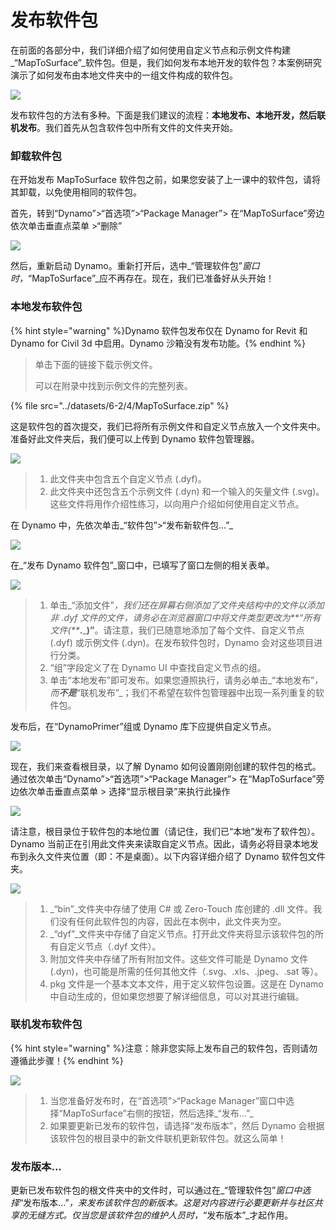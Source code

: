 # 发布软件包

在前面的各部分中，我们详细介绍了如何使用自定义节点和示例文件构建_“MapToSurface”_软件包。但是，我们如何发布本地开发的软件包？本案例研究演示了如何发布由本地文件夹中的一组文件构成的软件包。

![](../images/6-2/4/publishapackage-customnodes01.jpg)

发布软件包的方法有多种。下面是我们建议的流程：**本地发布、本地开发，然后联机发布**。我们首先从包含软件包中所有文件的文件夹开始。

### 卸载软件包

在开始发布 MapToSurface 软件包之前，如果您安装了上一课中的软件包，请将其卸载，以免使用相同的软件包。

首先，转到“Dynamo”>“首选项”>“Package Manager”> 在“MapToSurface”旁边依次单击垂直点菜单 >“删除”

![](../images/6-2/4/publishapackage-deletepackage.jpg)

然后，重新启动 Dynamo。重新打开后，选中_“管理软件包”_窗口时，_“MapToSurface”_应不再存在。现在，我们已准备好从头开始！

### 本地发布软件包

{% hint style="warning" %}Dynamo 软件包发布仅在 Dynamo for Revit 和 Dynamo for Civil 3d 中启用。Dynamo 沙箱没有发布功能。{% endhint %}

> 单击下面的链接下载示例文件。
>
> 可以在附录中找到示例文件的完整列表。

{% file src="../datasets/6-2/4/MapToSurface.zip" %}

这是软件包的首次提交，我们已将所有示例文件和自定义节点放入一个文件夹中。准备好此文件夹后，我们便可以上传到 Dynamo 软件包管理器。

![](../images/6-2/4/publishapackage-publishlocally01.jpg)

> 1. 此文件夹中包含五个自定义节点 (.dyf)。
> 2. 此文件夹中还包含五个示例文件 (.dyn) 和一个输入的矢量文件 (.svg)。这些文件将用作介绍性练习，以向用户介绍如何使用自定义节点。

在 Dynamo 中，先依次单击_“软件包”>“发布新软件包...”_

![](../images/6-2/4/publishapackage-publishlocally02.jpg)

在_“发布 Dynamo 软件包”_窗口中，已填写了窗口左侧的相关表单。

![](../images/6-2/4/publishapackage-publishlocally03.jpg)

> 1. 单击_“添加文件”_，我们还在屏幕右侧添加了文件夹结构中的文件以添加非 .dyf 文件的文件，请务必在浏览器窗口中将文件类型更改为**“所有文件(**_**.**_**)”**。请注意，我们已随意地添加了每个文件、自定义节点 (.dyf) 或示例文件 (.dyn)。在发布软件包时，Dynamo 会对这些项目进行分类。
> 2. “组”字段定义了在 Dynamo UI 中查找自定义节点的组。
> 3. 单击“本地发布”即可发布。如果您遵照执行，请务必单击_“本地发布”_，而**不是**_“联机发布”_；我们不希望在软件包管理器中出现一系列重复的软件包。

发布后，在“DynamoPrimer”组或 Dynamo 库下应提供自定义节点。

![](../images/6-2/4/publishapackage-publishlocally04.jpg)

现在，我们来查看根目录，以了解 Dynamo 如何设置刚刚创建的软件包的格式。通过依次单击“Dynamo”>“首选项”>“Package Manager”> 在“MapToSurface”旁边依次单击垂直点菜单 > 选择“显示根目录”来执行此操作

![](../images/6-2/4/publishapackage-publishlocally05.jpg)

请注意，根目录位于软件包的本地位置（请记住，我们已“本地”发布了软件包）。Dynamo 当前正在引用此文件夹来读取自定义节点。因此，请务必将目录本地发布到永久文件夹位置（即：不是桌面）。以下内容详细介绍了 Dynamo 软件包文件夹。

![](../images/6-2/4/publishapackage-publishlocally06.jpg)

> 1. _“bin”_文件夹中存储了使用 C# 或 Zero-Touch 库创建的 .dll 文件。我们没有任何此软件包的内容，因此在本例中，此文件夹为空。
> 2. _“dyf”_文件夹中存储了自定义节点。打开此文件夹将显示该软件包的所有自定义节点（.dyf 文件）。
> 3. 附加文件夹中存储了所有附加文件。这些文件可能是 Dynamo 文件 (.dyn)，也可能是所需的任何其他文件（.svg、.xls、.jpeg、.sat 等）。
> 4. pkg 文件是一个基本文本文件，用于定义软件包设置。这是在 Dynamo 中自动生成的，但如果您想要了解详细信息，可以对其进行编辑。

### 联机发布软件包

{% hint style="warning" %}注意：除非您实际上发布自己的软件包，否则请勿遵循此步骤！{% endhint %}

![](../images/6-2/4/publishapackage-publishonline01.jpg)

> 1. 当您准备好发布时，在“首选项”>“Package Manager”窗口中选择“MapToSurface”右侧的按钮，然后选择_“发布...”_
> 2. 如果要更新已发布的软件包，请选择“发布版本”，然后 Dynamo 会根据该软件包的根目录中的新文件联机更新软件包。就这么简单！

### 发布版本...

更新已发布软件包的根文件夹中的文件时，可以通过在_“管理软件包”_窗口中选择_“发布版本...”_，来发布该软件包的新版本。这是对内容进行必要更新并与社区共享的无缝方式。仅当您是该软件包的维护人员时，_“发布版本”_才起作用。
